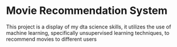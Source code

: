 # Movie Recommendation System
This project is a display of my dta science skills, it utilizes the use of machine learning, specifically unsupervised learning techniques, to recommend movies to different users
